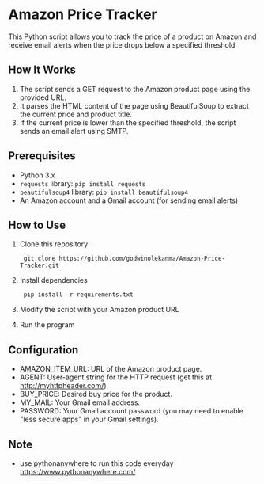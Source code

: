 # Amazon Price Tracker

This Python script allows you to track the price of a product on Amazon and receive email alerts when the price drops below a specified threshold.

## How It Works

1. The script sends a GET request to the Amazon product page using the provided URL.
2. It parses the HTML content of the page using BeautifulSoup to extract the current price and product title.
3. If the current price is lower than the specified threshold, the script sends an email alert using SMTP.

## Prerequisites

- Python 3.x
- `requests` library: `pip install requests`
- `beautifulsoup4` library: `pip install beautifulsoup4`
- An Amazon account and a Gmail account (for sending email alerts)

## How to Use

1. Clone this repository:

        git clone https://github.com/godwinolekanma/Amazon-Price-Tracker.git
2. Install dependencies

        pip install -r requirements.txt
3. Modify the script with your Amazon product URL

4. Run the program

## Configuration
- AMAZON_ITEM_URL: URL of the Amazon product page.
- AGENT: User-agent string for the HTTP request (get this at http://myhttpheader.com/).
- BUY_PRICE: Desired buy price for the product.
- MY_MAIL: Your Gmail email address.
- PASSWORD: Your Gmail account password (you may need to enable "less secure apps" in your Gmail settings).

## Note 
- use pythonanywhere to run this code everyday https://www.pythonanywhere.com/